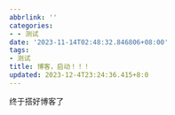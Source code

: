 ```yaml
---
abbrlink: ''
categories:
- - 测试
date: '2023-11-14T02:48:32.846806+08:00'
tags:
- 测试
title: 博客，启动！！！
updated: 2023-12-4T23:24:36.415+8:0
---
```

终于搭好博客了
